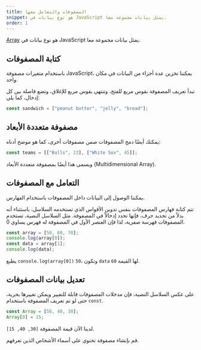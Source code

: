```yaml
---
title: المصفوفات والتعامل معها 
snippet: هو نوع بيانات في JavaScript يمثل بيانات مجموعة معا.
order: 1
---
```


[Array](https://developer.mozilla.org/en-US/docs/Web/JavaScript/Reference/Global_Objects/Array)
هو نوع بيانات في JavaScript يمثل بيانات مجموعة معا.

## كتابة المصفوفات

باستخدام متغيرات مصفوفة JavaScript، يمكننا تخزين عدة أجزاء من البيانات في مكان
واحد.

تبدأ تعريف المصفوفة بقوس مربع للفتح، وتنتهي بقوس مربع للإغلاق، وتضع فاصلة بين كل
إدخال، كما يلي:

```js
const sandwich = ["peanut butter", "jelly", "bread"];
```

## مصفوفة متعددة الأبعاد

يمكنك أيضًا دمج المصفوفات ضمن مصفوفات أخرى، كما هو موضح أدناه:

```js
const teams = [["Bulls", 23], ["White Sox", 45]];
```

ويسمى هذا أيضًا بمصفوفة متعددة الأبعاد (Multidimensional Array).

## التعامل مع المصفوفات

يمكننا الوصول إلى البيانات داخل المصفوفات باستخدام الفهارس.

تتم كتابة فهارس المصفوفات بنفس تدوين الأقواس الذي تستخدمه السلاسل، باستثناء أنه
بدلاً من تحديد حرف، فإنها تحدد إدخالاً في المصفوفة. مثل السلاسل النصية، تستخدم
المصفوفات فهرسة صفرية، لذا فإن العنصر الأول في المصفوفة له فهرس يساوي 0.

```js
const array = [50, 60, 70];
console.log(array[0]);
const data = array[1];
console.log(data);
```

يطبع `console.log(array[0])` `50`، وتكون `data` لها القيمة `60`.

## تعديل بيانات المصفوفات

على عكس السلاسل النصية، فإن مدخلات المصفوفات قابلة للتغيير ويمكن تغييرها بحرية،
حتى لو تم تعريف المصفوفة باستخدام `const`.

```js
const Array = [50, 40, 30];
Array[0] = 15;
```

لدينا الآن قيمة المصفوفة `[30, 40, 15]`.

<div class="quiz">
قم بإنشاء مصفوفة تحتوي على أسماء الأشخاص الذين تعرفهم. 
</div>